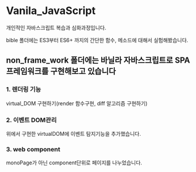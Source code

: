 # Vanila_JavaScript

개인적인 자바스크립트 복습과 심화과정입니다.

bible 폴더에는 ES3부터 ES6+ 까지의 간단한 함수, 메소드에 대해서 실험해봤습니다.

## non_frame_work 폴더에는 바닐라 자바스크립트로 SPA 프레임워크를 구현해보고 있습니다

### 1. 렌더링 기능
 virtual_DOM 구현하기(render 함수구현, diff 알고리즘 구현하기)
   

### 2. 이벤트 DOM관리
  위에서 구현한 virtualDOM에 이벤트 탐지기능을 추가했습니다.
  
### 3. web component
  monoPage가 아닌 component단위로 페이지를 나누었습니다.
  
 
